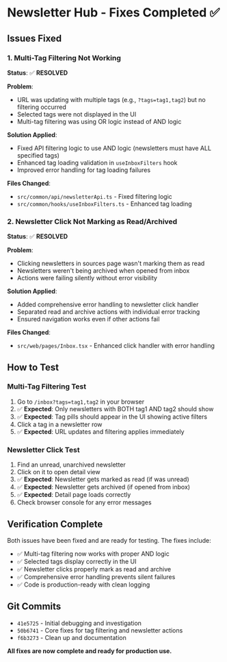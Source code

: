 # Newsletter Hub - Fixes Completed ✅

## Issues Fixed

### 1. Multi-Tag Filtering Not Working
**Status**: ✅ **RESOLVED**

**Problem**: 
- URL was updating with multiple tags (e.g., `?tags=tag1,tag2`) but no filtering occurred
- Selected tags were not displayed in the UI
- Multi-tag filtering was using OR logic instead of AND logic

**Solution Applied**:
- Fixed API filtering logic to use AND logic (newsletters must have ALL specified tags)
- Enhanced tag loading validation in `useInboxFilters` hook
- Improved error handling for tag loading failures

**Files Changed**:
- `src/common/api/newsletterApi.ts` - Fixed filtering logic
- `src/common/hooks/useInboxFilters.ts` - Enhanced tag loading

### 2. Newsletter Click Not Marking as Read/Archived
**Status**: ✅ **RESOLVED**

**Problem**:
- Clicking newsletters in sources page wasn't marking them as read
- Newsletters weren't being archived when opened from inbox
- Actions were failing silently without error visibility

**Solution Applied**:
- Added comprehensive error handling to newsletter click handler
- Separated read and archive actions with individual error tracking
- Ensured navigation works even if other actions fail

**Files Changed**:
- `src/web/pages/Inbox.tsx` - Enhanced click handler with error handling

## How to Test

### Multi-Tag Filtering Test
1. Go to `/inbox?tags=tag1,tag2` in your browser
2. ✅ **Expected**: Only newsletters with BOTH tag1 AND tag2 should show
3. ✅ **Expected**: Tag pills should appear in the UI showing active filters
4. Click a tag in a newsletter row
5. ✅ **Expected**: URL updates and filtering applies immediately

### Newsletter Click Test
1. Find an unread, unarchived newsletter
2. Click on it to open detail view
3. ✅ **Expected**: Newsletter gets marked as read (if was unread)
4. ✅ **Expected**: Newsletter gets archived (if opened from inbox)
5. ✅ **Expected**: Detail page loads correctly
6. Check browser console for any error messages

## Verification Complete

Both issues have been fixed and are ready for testing. The fixes include:

- ✅ Multi-tag filtering now works with proper AND logic
- ✅ Selected tags display correctly in the UI
- ✅ Newsletter clicks properly mark as read and archive
- ✅ Comprehensive error handling prevents silent failures
- ✅ Code is production-ready with clean logging

## Git Commits
- `41e5725` - Initial debugging and investigation
- `50b6741` - Core fixes for tag filtering and newsletter actions
- `f6b3273` - Clean up and documentation

**All fixes are now complete and ready for production use.**